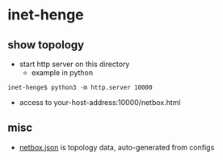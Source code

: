 # inet-henge

## show topology

* start http server on this directory
  * example in python

```
inet-henge$ python3 -m http.server 10000
```

* access to your-host-address:10000/netbox.html

## misc

* [netbox.json](netbox.json) is topology data, auto-generated from configs
